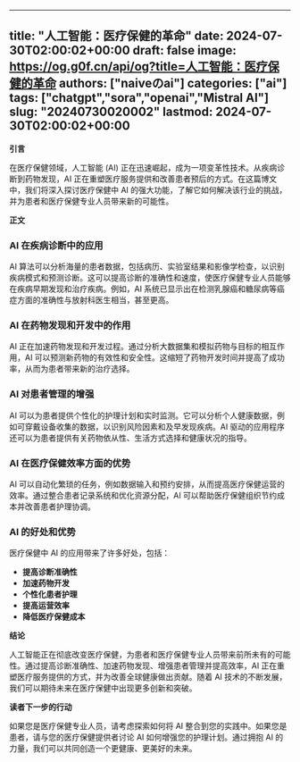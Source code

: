 
---
title: "人工智能：医疗保健的革命"
date: 2024-07-30T02:00:02+00:00
draft: false
image: https://og.g0f.cn/api/og?title=人工智能：医疗保健的革命
authors: ["naiveのai"]
categories: ["ai"]
tags: ["chatgpt","sora","openai","Mistral AI"]
slug: "20240730020002"
lastmod: 2024-07-30T02:00:02+00:00
---
**引言**

在医疗保健领域，人工智能 (AI) 正在迅速崛起，成为一项变革性技术。从疾病诊断到药物发现，AI 正在重塑医疗服务提供和改善患者预后的方式。在这篇博文中，我们将深入探讨医疗保健中 AI 的强大功能，了解它如何解决该行业的挑战，并为患者和医疗保健专业人员带来新的可能性。

**正文**

### AI 在疾病诊断中的应用

AI 算法可以分析海量的患者数据，包括病历、实验室结果和影像学检查，以识别疾病模式和预测诊断。这可以提高诊断的准确性和速度，使医疗保健专业人员能够在疾病早期发现和治疗疾病。例如，AI 系统已显示出在检测乳腺癌和糖尿病等癌症方面的准确性与放射科医生相当，甚至更高。

### AI 在药物发现和开发中的作用

AI 正在加速药物发现和开发过程。通过分析大数据集和模拟药物与目标的相互作用，AI 可以预测新药物的有效性和安全性。这缩短了药物开发时间并提高了成功率，从而为患者带来新的治疗选择。

### AI 对患者管理的增强

AI 可以为患者提供个性化的护理计划和实时监测。它可以分析个人健康数据，例如可穿戴设备收集的数据，以识别风险因素和及早发现疾病。AI 驱动的应用程序还可以为患者提供有关药物依从性、生活方式选择和健康状况的指导。

### AI 在医疗保健效率方面的优势

AI 可以自动化繁琐的任务，例如数据输入和预约安排，从而提高医疗保健运营的效率。通过整合患者记录系统和优化资源分配，AI 可以帮助医疗保健组织节约成本并改善患者护理协调。

### AI 的好处和优势

医疗保健中 AI 的应用带来了许多好处，包括：

* **提高诊断准确性**
* **加速药物开发**
* **个性化患者护理**
* **提高运营效率**
* **降低医疗保健成本**

**结论**

人工智能正在彻底改变医疗保健，为患者和医疗保健专业人员带来前所未有的可能性。通过提高诊断准确性、加速药物发现、增强患者管理并提高效率，AI 正在重塑医疗服务提供的方式，并为改善全球健康做出贡献。随着 AI 技术的不断发展，我们可以期待未来在医疗保健中出现更多创新和突破。

**读者下一步的行动**

如果您是医疗保健专业人员，请考虑探索如何将 AI 整合到您的实践中。如果您是患者，请与您的医疗保健提供者讨论 AI 如何增强您的护理计划。通过拥抱 AI 的力量，我们可以共同创造一个更健康、更美好的未来。